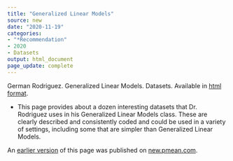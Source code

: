 ```yaml
---
title: "Generalized Linear Models"
source: new
date: "2020-11-19"
categories:
- "*Recommendation"
- 2020
- Datasets
output: html_document
page_update: complete
---
```


German Rodriguez. Generalized Linear Models. Datasets. Available in [html format](https://data.princeton.edu/wws509/datasets).

<!---More--->

+ This page provides about a dozen interesting datasets that Dr. Rodriguez uses in his Generalized Linear Models class. These are clearly described and consistently coded and could be used in a variety of settings, including some that are simpler than Generalized Linear Models.

An [earlier version][sim2] of this page was published on [new.pmean.com][sim1].

[sim1]: http://new.pmean.com
[sim2]: http://new.pmean.com/glm-datasets/
